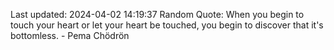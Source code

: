 Last updated: 2024-04-02 14:19:37
Random Quote: When you begin to touch your heart or let your heart be touched, you begin to discover that it's bottomless. - Pema Chödrön